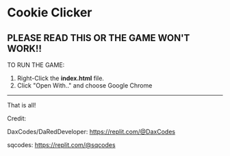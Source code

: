# Cookie Clicker
## **PLEASE READ THIS OR THE GAME WON'T WORK!!**

TO RUN THE GAME:

1. Right-Click the **index.html** file.
2. Click "Open With.." and choose Google Chrome
--------------------------------------------------

That is all!

Credit:

DaxCodes/DaRedDeveloper: https://replit.com/@DaxCodes

sqcodes: https://replit.com/@sqcodes



